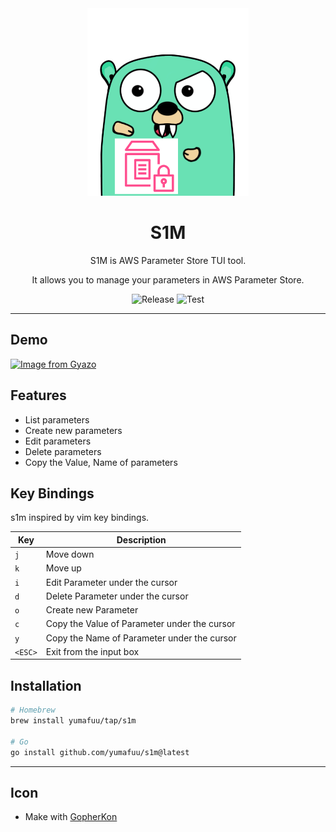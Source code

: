 <div align="center">
<img height="300" alt="s1m logo" src="https://raw.githubusercontent.com/yumafuu/s1m/main/.github/assets/gopher.png">

# S1M

S1M is AWS Parameter Store TUI tool.

It allows you to manage your parameters in AWS Parameter Store.

![Release](https://github.com/yumafuu/s1m/actions/workflows/release.yaml/badge.svg)
![Test](https://github.com/yumafuu/s1m/actions/workflows/test.yaml/badge.svg)


</div>

---

## Demo

[![Image from Gyazo](https://i.gyazo.com/391912839a7a9cd66a935e54a37e4c15.gif)](https://gyazo.com/391912839a7a9cd66a935e54a37e4c15)

## Features

* List parameters
* Create new parameters
* Edit parameters
* Delete parameters
* Copy the Value, Name of parameters


## Key Bindings

s1m inspired by vim key bindings.

| Key     | Description                                  |
|---------|----------------------------------------------|
| `j`     | Move down                                    |
| `k`     | Move up                                      |
| `i`     | Edit Parameter under the cursor              |
| `d`     | Delete Parameter under the cursor            |
| `o`     | Create new Parameter                         |
| `c`     | Copy the Value of Parameter under the cursor |
| `y`     | Copy the Name of Parameter under the cursor  |
| `<ESC>` | Exit from the input box                      |


## Installation

```bash
# Homebrew
brew install yumafuu/tap/s1m

# Go
go install github.com/yumafuu/s1m@latest
```

---

## Icon

- Make with [GopherKon](https://www.quasilyte.dev/gopherkon/)
